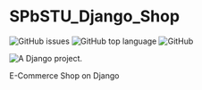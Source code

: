  # SPbSTU_Django_Shop

<img alt="GitHub issues" src="https://img.shields.io/github/issues/duxevy/SPbSTU_Django_Shop"></li>
<img alt="GitHub top language" src="https://img.shields.io/github/languages/top/duxevy/SPbSTU_Django_Shop"></li>
<img alt="GitHub" src="https://img.shields.io/github/license/duxevy/SPbSTU_Django_Shop"></li>

<img src="https://www.djangoproject.com/m/img/badges/djangoproject120x25.gif" border="0" alt="A Django project." title="A Django project." /></li>

E-Commerce Shop on Django
